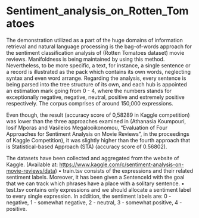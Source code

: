 # Sentiment_analysis_on_Rotten_Tomatoes
The demonstration utilized as a part of the huge domains of information retrieval and natural language processing is the bag-of-words approach for the sentiment classification analysis of (Rotten Tomatoes dataset) movie reviews. Manifoldness is being maintained by using this method. Nevertheless, to be more specific, a text, for instance, a single sentence or a record is illustrated as the pack which contains its own words, neglecting syntax and even word arrange. Regarding the analysis, every sentence is being parsed into the tree structure of its own, and each hub is appointed an estimation mark going from 0 - 4, where the numbers stands for exceptionally negative, negative, neutral, positive and extremely positive respectively. The corpus comprises of around 150,000 expressions.

Even though, the result (accuracy score of 0,58289 in Kaggle competition) was lower than the three approaches examined in (Athanasia Koumpouri, Iosif Mporas and Vasileios Megalooikonomou, “Evaluation of Four Approaches for Sentiment Analysis on Movie Reviews”, in the proceedings of Kaggle Competition), it was slightly higher than the fourth approach that is Statistical-based Approach (STA) (accuracy score of 0.56802).

The datasets have been collected and aggregated from the website of Kaggle. (Available at: https://www.kaggle.com/c/sentiment-analysis-on-movie-reviews/data)
• train.tsv consists of the expressions and their related sentiment labels. Moreover, it has been given a SentenceId with the goal that we can track which phrases have a place with a solitary sentence.
• test.tsv contains only expressions and we should allocate a sentiment label to every single expression.
In addition, the sentiment labels are:
0 - negative,
1 - somewhat negative,
2 - neutral,
3 - somewhat positive,
4 - positive.
